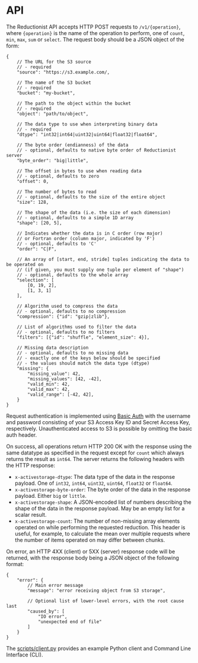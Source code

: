 # API

The Reductionist API accepts HTTP POST requests to `/v1/{operation}`, where `{operation}` is the name of the operation to perform, one of `count`, `min`, `max`, `sum` or `select`.
The request body should be a JSON object of the form:

```
{
    // The URL for the S3 source
    // - required
    "source": "https://s3.example.com/,

    // The name of the S3 bucket
    // - required
    "bucket": "my-bucket",

    // The path to the object within the bucket
    // - required
    "object": "path/to/object",

    // The data type to use when interpreting binary data
    // - required
    "dtype": "int32|int64|uint32|uint64|float32|float64",

    // The byte order (endianness) of the data
    // - optional, defaults to native byte order of Reductionist server
    "byte_order": "big|little",

    // The offset in bytes to use when reading data
    // - optional, defaults to zero
    "offset": 0,

    // The number of bytes to read
    // - optional, defaults to the size of the entire object
    "size": 128,

    // The shape of the data (i.e. the size of each dimension)
    // - optional, defaults to a simple 1D array
    "shape": [20, 5],

    // Indicates whether the data is in C order (row major)
    // or Fortran order (column major, indicated by 'F')
    // - optional, defaults to 'C'
    "order": "C|F",

    // An array of [start, end, stride] tuples indicating the data to be operated on
    // (if given, you must supply one tuple per element of "shape")
    // - optional, defaults to the whole array
    "selection": [
        [0, 19, 2],
        [1, 3, 1]
    ],

    // Algorithm used to compress the data
    // - optional, defaults to no compression
    "compression": {"id": "gzip|zlib"},

    // List of algorithms used to filter the data
    // - optional, defaults to no filters
    "filters": [{"id": "shuffle", "element_size": 4}],

    // Missing data description
    // - optional, defaults to no missing data
    // - exactly one of the keys below should be specified
    // - the values should match the data type (dtype)
    "missing": {
        "missing_value": 42,
        "missing_values": [42, -42],
        "valid_min": 42,
        "valid_max": 42,
        "valid_range": [-42, 42],
    }
}
```

Request authentication is implemented using [Basic Auth](https://en.wikipedia.org/wiki/Basic_access_authentication) with the username and password consisting of your S3 Access Key ID and Secret Access Key, respectively.
Unauthenticated access to S3 is possible by omitting the basic auth header.

On success, all operations return HTTP 200 OK with the response using the same datatype as specified in the request except for `count` which always returns the result as `int64`.
The server returns the following headers with the HTTP response:

* `x-activestorage-dtype`: The data type of the data in the response payload. One of `int32`, `int64`, `uint32`, `uint64`, `float32` or `float64`.
* `x-activestorage-byte-order`: The byte order of the data in the response payload. Either `big` or `little`.
* `x-activestorage-shape`: A JSON-encoded list of numbers describing the shape of the data in the response payload. May be an empty list for a scalar result.
* `x-activestorage-count`: The number of non-missing array elements operated on while performing the requested reduction. This header is useful, for example, to calculate the mean over multiple requests where the number of items operated on may differ between chunks.

On error, an HTTP 4XX (client) or 5XX (server) response code will be returned, with the response body being a JSON object of the following format:

```
{
    "error": {
        // Main error message
        "message": "error receiving object from S3 storage",

        // Optional list of lower-level errors, with the root cause last
        "caused_by": [
            "IO error",
            "unexpected end of file"
        ]
    }
}
```

The [scripts/client.py](https://github.com/stackhpc/reductionist-rs/blob/main/scripts/client.py) provides an example Python client and Command Line Interface (CLI).

